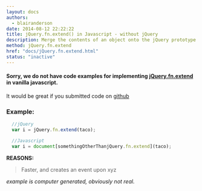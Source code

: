 ```yaml
---
layout: docs
authors:
  - blairanderson
date: 2014-08-12 22:22:22
title: jQuery.fn.extend() in Javascript - without jQuery
description: Merge the contents of an object onto the jQuery prototype to provide new jQuery instance methods.
method: jQuery.fn.extend
href: "docs/jQuery.fn.extend.html"
status: "inactive"
---
```


#### Sorry, we do not have code examples for implementing [jQuery.fn.extend](http://api.jquery.com/jQuery.fn.extend/) in vanilla javascript.

It would be great if you submitted code on [github](https://github.com/blairanderson/without-jquery/blob/master/docs/jQuery.fn.extend.md)

### Example:

```javascript
  //jQuery
  var i = jQuery.fn.extend(taco);

  //Javascript
  var i = document[somethingOtherThanjQuery.fn.extend](taco);

```

**REASONS:**
> Faster, and creates an event upon xyz

*example is computer generated, obviously not real.*
